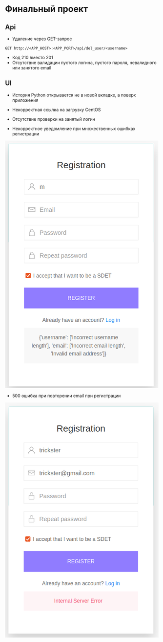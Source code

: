 # Финальный проект

## Api

- Удаление через GET-запрос

```
GET http://<APP_HOST>:<APP_PORT>/api/del_user/<username>
```

- Код 210 вместо 201
- Отсутствие валидации пустого логина, пустого пароля, невалидного или занятого email

## UI

- История Python  открывается не в новой вкладке, а поверх приложения

- Некорректная ссылка на загрузку CentOS

- Отсутствие проверки на занятый логин

- Некорректное уведомление при множественных ошибках регистрации

![ ](./screenshots/json_notice.png)

- 500 ошибка при повторении email при регистрации

![ ](./screenshots/500error.png)

